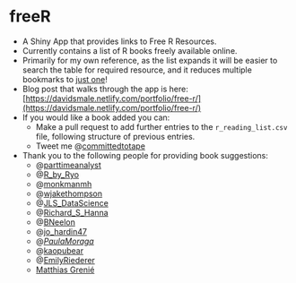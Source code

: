 # freeR

*  A Shiny App that provides links to Free R Resources.
*  Currently contains a list of R books freely available online.
*  Primarily for my own reference, as the list expands it will be easier to search the table for required resource, and it reduces multiple bookmarks to [just one](https://committedtotape.shinyapps.io/freeR/)! 
*  Blog post that walks through the app is here: [https://davidsmale.netlify.com/portfolio/free-r/](https://davidsmale.netlify.com/portfolio/free-r/)
*  If you would like a book added you can:
    +  Make a pull request to add further entries to the `r_reading_list.csv` file, following structure of previous entries.
    +  Tweet me @[committedtotape](https://twitter.com/committedtotape)
*  Thank you to the following people for providing book suggestions:
    +  @[parttimeanalyst](https://twitter.com/parttimeanalyst)
    +  @[R_by_Ryo](https://twitter.com/R_by_Ryo)
    +  @[monkmanmh](https://twitter.com/monkmanmh)
    +  @[wjakethompson](https://twitter.com/wjakethompson)
    +  @[JLS_DataScience](https://twitter.com/JLS_DataScience)
    +  @[Richard_S_Hanna](https://twitter.com/Richard_S_Hanna)
    +  @[BNeelon](https://twitter.com/BNeelon)
    +  @[jo_hardin47](https://twitter.com/jo_hardin47)
    +  @[_PaulaMoraga_](https://twitter.com/_PaulaMoraga_)
    +  @[kaopubear](https://twitter.com/kaopubear)
    +  @[EmilyRiederer](https://twitter.com/EmilyRiederer)
    +  [Matthias Grenié](https://github.com/Rekyt)
